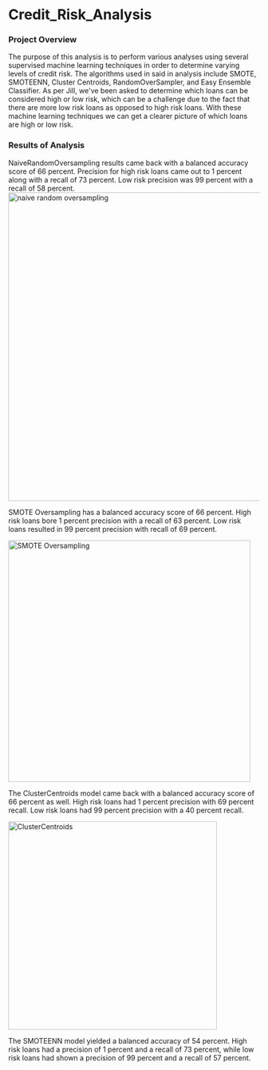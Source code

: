 # Credit_Risk_Analysis

### Project Overview
The purpose of this analysis is to perform various analyses using several supervised machine learning techniques in order to determine varying levels of credit risk. The algorithms used in said in analysis include SMOTE, SMOTEENN, Cluster Centroids, RandomOverSampler, and Easy Ensemble Classifier. As per Jill, we've been asked to determine which loans can be considered high or low risk, which can be a challenge due to the fact that there are more low risk loans as opposed to high risk loans. With these machine learning techniques we can get a clearer picture of which loans are high or low risk.
  
### Results of Analysis

NaiveRandomOversampling results came back with a balanced accuracy score of 66 percent. Precision for high risk loans came out to 1 percent along with a recall of 73 percent. Low risk precision was 99 percent with a recall of 58 percent. 
<img width="619" alt="naive random oversampling" src="https://user-images.githubusercontent.com/111616227/222040394-7a69c426-8fc1-4d1f-a8d2-65f6699e8ed5.png">

SMOTE Oversampling has a balanced accuracy score of 66 percent. High risk loans bore 1 percent precision with a recall of 63 percent. Low risk loans resulted in 99 percent precision with recall of 69 percent.

<img width="485" alt="SMOTE Oversampling" src="https://user-images.githubusercontent.com/111616227/222041003-adc832d0-784e-42f6-a1b8-82918e720dd8.png">

The ClusterCentroids model came back with a balanced accuracy score of 66 percent as well. High risk loans had 1 percent precision with 69 percent recall. Low risk loans had 99 percent precision with a 40 percent recall. 

<img width="418" alt="ClusterCentroids" src="https://user-images.githubusercontent.com/111616227/222058209-b0479989-f324-4c15-9212-d903285a12ec.png">

The SMOTEENN model yielded a balanced accuracy of 54 percent. High risk loans had a precision of 1 percent and a recall of 73 percent, while low risk loans had shown a precision of 99 percent and a recall of 57 percent.


